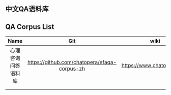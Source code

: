 ## 中文QA语料库


## QA Corpus List

|         Name       |   Git   |    wiki   |
| :-----------------: | :---------:| :---------:|
|         心理咨询问答语料库            |      https://github.com/chatopera/efaqa-corpus-zh      |      https://www.chatopera.com      |
|                     |            |            |
|                     |            |            |

